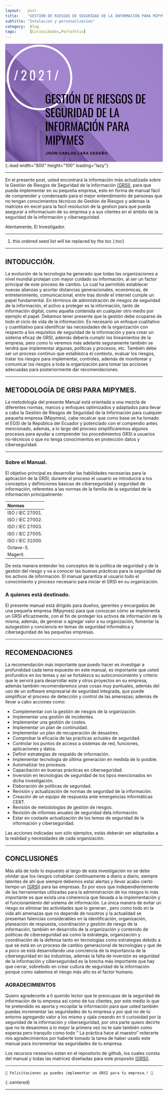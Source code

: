 ```yaml
---
layout:   post
title:    "GESTIÓN DE RIESGOS DE SEGURIDAD DE LA INFORMACIÓN PARA MIPYMES. "
subtitle: "Intalacion y personalizacíon"
category:  Blog
tags:      [Curiosidades,Portafolio]
---
```

![list](/assets/img/grsi/Captura%20de%20pantalla%20(171).png){:.lead width="800" height="100" loading="lazy"}

***

En el presente post, usted encontrará la información más actualizada sobre la Gestión de Riesgos de Seguridad de la Información [(GRSI)], para que pueda implementar en su pequeña empresa, esto en forma de manual fácil de comprender y condensado para el mejor entendimiento de personas que no tengan conocimientos técnicos de Gestión de Riesgos y ademas la matrizes en excel para la facil resolucion de la gestion para que pueda asegurar a informaciuon de su empresa y a sus clientes en el ámbito de la seguridad de la información y ciberseguridad.

Atentamente, El Investigador.

***
<!--more-->

1. this ordered seed list will be replaced by the toc
{:toc}

***

## INTODUCCIÓN.

La evolución de la tecnología ha generado que todas las organizaciones a nivel mundial protejan con mayor cuidado su información, al ser un factor principal de este proceso de cambio. 
Lo cual ha permitido establecer nuevas alianzas y acortar distancias generacionales, económicas, de entretenimiento, comunicacional, entre tras donde el internet cumple un papel fundamental.
En términos de administración de riesgos de seguridad de la información, el activo a proteger es la información, tanto de información digital, como aquella contenida en cualquier otro medio por ejemplo el papel. Debemos tener presente que la gestión debe ocuparse de todo el ciclo de vida de la información.
Es necesario un enfoque cualitativo y cuantitativo para identificar las necesidades de la organización con respecto a los requisitos de seguridad de la información y para crear un sistema eficaz de GRSI, además debería cumplir los lineamientos de la empresa, pero como lo veremos más adelante seguramente también se tendrá que implementar algunas, políticas y procesos, etc.
También debe ser un proceso continuo que establezca el contexto, evaluar los riesgos, tratar los riesgos para implementar, controles, además de monitorear y comunicar los riesgos a toda la organización para tomar las acciones adecuadas para posteriormente dar recomendaciones.

***

## METODOLOGÍA DE GRSI PARA MIPYMES.

La metodología del presente Manual está orientada a una mezcla de diferentes normas, marcos y enfoques optimizados y adaptados para llevar a cabo la Gestión de Riesgos de Seguridad de la Información para cualquier pequeña empresa (Mipymes), cabe recalcar que como base se ha tomado el EGSI de la República del Ecuador y potenciado con el compendio antes mencionado, además, a lo largo del proceso simplificaremos algunos procesos para ayudar a comprender los procedimientos GRSI a usuarios no-técnicos o que no tenga conocimientos en protección datos y ciberseguridad.

***

### Sobre el Manual.

El objetivo principal es desarrollar las habilidades necesarias para la aplicación de la GRSI, durante el proceso el usuario se introducirá a los conceptos y definiciones básicas de ciberseguridad y seguridad de información, referentes a las normas de la familia de la seguridad de la información principalmente:

| Normas         |
|:---------------|
|ISO / IEC 27001.|
|ISO / IEC 27002.|
|ISO / IEC 27003.|
|ISO / IEC 27005.|
|ISO / IEC 31000.|
|Octave-S.       |
|Magerit.        |

De esta manera entender los conceptos de la política de seguridad y de la gestión del riesgo y va a conocer las buenas prácticas para la seguridad de los activos de información. El manual garantiza al usuario todo el conocimiento y proceso necesario para iniciar el GRSI en su organización.

### A quienes está destinado.

El presente manual está dirigido para dueños, gerentes y encargados de una pequeña empresa (Mipymes) para que conozcan cómo se implementa un GRSI eficazmente, con el fin de proteger los activos de información de la misma, además, de generar o agregar valor a su organización, fomentar la autogestión y conciencia en temas de seguridad informática y ciberseguridad de las pequeñas empresas.

***

## RECOMENDACIONES

La recomendación más importante que puedo hacer es investigar a profundidad cada tema expuesto en este manual, es importante que usted profundice en los temas y así se fortalezca su autoconocimiento y criterio que le servirá para desarrollar este y otros proyectos en su empresa, además también recomendaremos unas cosas muy puntuales, además del uso de un software empresarial de seguridad integrada, que puede simplificar el proceso de detección y control de las amenazas; además de llevar a cabo acciones como:

* Complementar con la gestión de riesgos de la organización.
* Implementar una gestión de incidentes.
* Implementar una gestión de costes.
* Implementar un plan de continuidad.
* Implementar un plan de recuperación de desastres.
* Comprobar la eficacia de las prácticas actuales de seguridad.
* Controlar los puntos de acceso a sistemas de red, funciones, aplicaciones y datos.
* Definir estrategias de respaldo de información.
* Implementar tecnología de última generación en medida de lo posible.
* Automatizar los procesos.
* Capacitación en buenas prácticas en ciberseguridad.
* Inversión en tecnologías de seguridad de los tipos mencionados en dicha investigación.
* Elaboración de políticas de seguridad.
* Revisión y actualización de normas de seguridad de la información.
* Creación de un equipo de respuesta ante emergencias informáticas CERT.
* Revisión de metodologías de gestión de riesgos.
* Revisión de informes anuales de seguridad dela información.
* Estar en costaste actualización de los temas de seguridad de la información y ciberseguridad.

Las acciones indicadas son sólo ejemplos, estás deberán ser adaptadas a la realidad y necesidades de cada organización.

***
## CONCLUSIONES
Más allá de todo lo expuesto al largo de esta investigación no se debe olvidar que los riesgos cohabitan continuamente a diario a diario, siempre latentes de ahí que siempre debemos estar alertas y llevar acabo cierto tiempo un [(GRSI)] para las empresas.
Es por esos que independientemente de las herramientas utilizadas para la administración de los riesgos lo más importante es que exista una coherencia que
llevada a la implementación y el funcionamiento del sistema de información.
La única manera de evitar un riesgo es eliminar las actividades que lo generan , pero como todo en la vida ahí amenazas que no depende de nosotros y la actualidad se presentan falencias considerables en la identificación, organización, planeación de
respuesta, coordinación y gestión de riesgo de la información, también en desarrollo de la organización y contenido de políticas de ciberseguridad así como la estrategia, organización y coordinación de la defensa tanto en tecnologías como estrategias debido a que se está en un proceso de cambio generacional de tecnologías y que de a poco se está desarrollando una conciencia de la importancia de la ciberseguridad en las industrias, además la falta de inversión es seguridad de la información y ciberseguridad es la brecha más importante que hay que cerrar, sobretodo en crear cultura de seguridad de la información porque como sabemos el riesgo más alto es el factor humano.

### AGRADECIMIENTOS

Quiero agradecerte a ti querido lector que te preocupas de la seguridad de información de tu empresa así como de tus clientes, por este medio lo que he
pretendido es aporta y recopilar la información para que usted también puedas incrementar las seguridades de tu empresa y por qué no de tú entorno agregando valor a los mismo y ojala creando en ti curiosidad por la seguridad de la información y ciberseguridad, por otra parte quiero decirte que no te desanimes a lo mejor la primera vez no te sale también como esperas pero tranquilo como todo “ La práctica hace al maestro” reiterarte mis agradecimientos por haberte tomado la tarea de haber usado este manual para incrementar las seguridades de tu empresa. 

Los recursos nesearios estan en el repositorio de github, los cuales consta del manual y todas las matricez diseñadas para este proposito [(GRSI)].

***
[(GRSI)]: https://github.com/4xLoff/GRSI
```shell
🎉 Felicitaciones ya puedes implementar un GRSI para tu empresa.! 🎉
```
{:.centered}

***
